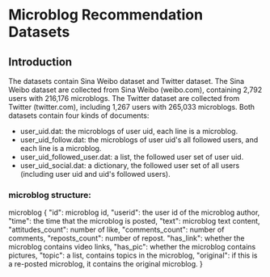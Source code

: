 # Microblog Recommendation Datasets
## Introduction
The datasets contain Sina Weibo dataset and Twitter dataset. 
The Sina Weibo dataset are collected from Sina Weibo (weibo.com), containing 2,792 users with 216,176 microblogs.
The Twitter dataset are collected from Twitter (twitter.com), including 1,267 users with 265,033 microblogs.
Both datasets contain four kinds of documents:
* user_uid.dat: the microblogs of user uid, each line is a microblog.
* user_uid_follow.dat: the microblogs of user uid's all followed users, and each line is a microblog.
* user_uid_followed_user.dat: a list, the followed user set of user uid.
* user_uid_social.dat: a dictionary, the followed user set of all users (including user uid and uid's followed users).

### microblog structure:
microblog {
	"id": microblog id,
	"userid": the user id of the microblog author,
	"time": the time that the microblog is posted,
	"text": microblog text content,
	"attitudes_count": number of like,
	"comments_count": number of comments,
	"reposts_count": number of repost.
	"has_link": whether the microblog contains video links,
	"has_pic": whether the microblog contains pictures,
	"topic": a list, contains topics in the microblog,
	"original": if this is a re-posted microblog, it contains the original microblog. 
}
